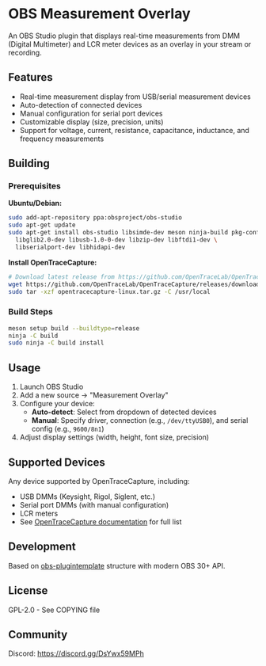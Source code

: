 # OBS Measurement Overlay

An OBS Studio plugin that displays real-time measurements from DMM (Digital Multimeter) and LCR meter devices as an overlay in your stream or recording.

## Features

- Real-time measurement display from USB/serial measurement devices
- Auto-detection of connected devices
- Manual configuration for serial port devices
- Customizable display (size, precision, units)
- Support for voltage, current, resistance, capacitance, inductance, and frequency measurements

## Building

### Prerequisites

**Ubuntu/Debian:**
```bash
sudo add-apt-repository ppa:obsproject/obs-studio
sudo apt-get update
sudo apt-get install obs-studio libsimde-dev meson ninja-build pkg-config \
  libglib2.0-dev libusb-1.0-0-dev libzip-dev libftdi1-dev \
  libserialport-dev libhidapi-dev
```

**Install OpenTraceCapture:**
```bash
# Download latest release from https://github.com/OpenTraceLab/OpenTraceCapture/releases
wget https://github.com/OpenTraceLab/OpenTraceCapture/releases/download/v0.1.2-alpha.12/opentracecapture-linux.tar.gz
sudo tar -xzf opentracecapture-linux.tar.gz -C /usr/local
```

### Build Steps

```bash
meson setup build --buildtype=release
ninja -C build
sudo ninja -C build install
```

## Usage

1. Launch OBS Studio
2. Add a new source → "Measurement Overlay"
3. Configure your device:
   - **Auto-detect**: Select from dropdown of detected devices
   - **Manual**: Specify driver, connection (e.g., `/dev/ttyUSB0`), and serial config (e.g., `9600/8n1`)
4. Adjust display settings (width, height, font size, precision)

## Supported Devices

Any device supported by OpenTraceCapture, including:
- USB DMMs (Keysight, Rigol, Siglent, etc.)
- Serial port DMMs (with manual configuration)
- LCR meters
- See [OpenTraceCapture documentation](https://github.com/OpenTraceLab/OpenTraceCapture) for full list

## Development

Based on [obs-plugintemplate](https://github.com/obsproject/obs-plugintemplate) structure with modern OBS 30+ API.

## License

GPL-2.0 - See COPYING file

## Community

Discord: https://discord.gg/DsYwx59MPh
